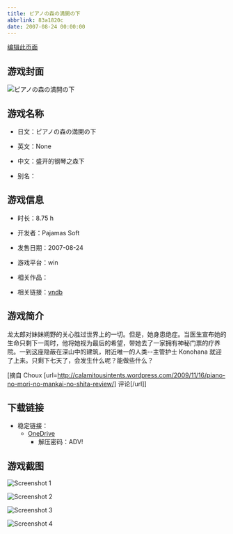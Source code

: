 ```yaml
---
title: ピアノの森の満開の下
abbrlink: 83a1820c
date: 2007-08-24 00:00:00
---
```

[编辑此页面](https://github.com/ACG-3/ADV3-source/blob/main/source/_posts/games/%E3%83%94%E3%82%A2%E3%83%8E%E3%81%AE%E6%A3%AE%E3%81%AE%E6%BA%80%E9%96%8B%E3%81%AE%E4%B8%8B.md)

## 游戏封面

![ピアノの森の満開の下](https://pan.timero.xyz/onedrive/img_lib_001/%E3%83%94%E3%82%A2%E3%83%8E%E3%81%AE%E6%A3%AE%E3%81%AE%E6%BA%80%E9%96%8B%E3%81%AE%E4%B8%8B_cover.avif)


## 游戏名称

- 日文：ピアノの森の満開の下
- 英文：None
- 中文：盛开的钢琴之森下

- 别名：


## 游戏信息

- 时长：8.75 h
- 开发者：Pajamas Soft
- 发售日期：2007-08-24
- 游戏平台：win
- 相关作品：

- 相关链接：[vndb](https://vndb.org/v657)


## 游戏简介

龙太郎对妹妹朔野的关心胜过世界上的一切。但是，她身患绝症。当医生宣布她的生命只剩下一周时，他将她视为最后的希望，带她去了一家拥有神秘门票的疗养院。一到这座隐蔽在深山中的建筑，附近唯一的人类--主管护士 Konohana 就迎了上来。只剩下七天了，会发生什么呢？能做些什么？

[摘自 Choux [url=http://calamitousintents.wordpress.com/2009/11/16/piano-no-mori-no-mankai-no-shita-review/] 评论[/url]]


## 下载链接

- 稳定链接：
    - [OneDrive](https://pan.timero.xyz/onedrive/adv_lib_001/%E3%83%94%E3%82%A2%E3%83%8E%E3%81%AE%E6%A3%AE%E3%81%AE%E6%BA%80%E9%96%8B%E3%81%AE%E4%B8%8B)
        - 解压密码：ADV!



## 游戏截图


![Screenshot 1](https://pan.timero.xyz/onedrive/img_lib_001/%E3%83%94%E3%82%A2%E3%83%8E%E3%81%AE%E6%A3%AE%E3%81%AE%E6%BA%80%E9%96%8B%E3%81%AE%E4%B8%8B_Screenshot_1.avif)

![Screenshot 2](https://pan.timero.xyz/onedrive/img_lib_001/%E3%83%94%E3%82%A2%E3%83%8E%E3%81%AE%E6%A3%AE%E3%81%AE%E6%BA%80%E9%96%8B%E3%81%AE%E4%B8%8B_Screenshot_2.avif)

![Screenshot 3](https://pan.timero.xyz/onedrive/img_lib_001/%E3%83%94%E3%82%A2%E3%83%8E%E3%81%AE%E6%A3%AE%E3%81%AE%E6%BA%80%E9%96%8B%E3%81%AE%E4%B8%8B_Screenshot_3.avif)

![Screenshot 4](https://pan.timero.xyz/onedrive/img_lib_001/%E3%83%94%E3%82%A2%E3%83%8E%E3%81%AE%E6%A3%AE%E3%81%AE%E6%BA%80%E9%96%8B%E3%81%AE%E4%B8%8B_Screenshot_4.avif)

